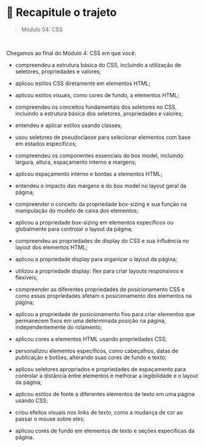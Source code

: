 # 📌 Recapitule o trajeto
> Módulo 04: CSS

<br>

Chegamos ao final do Módulo 4: CSS em que você:
- compreendeu a estrutura básica do CSS, incluindo a utilização de seletores, propriedades e valores;

- aplicou estilos CSS diretamente em elementos HTML;

- aplicou estilos visuais, como cores de fundo, a elementos HTML;

- compreendeu os conceitos fundamentais dos seletores no CSS, incluindo a estrutura básica dos seletores, propriedades e valores;

- entendeu e aplicar estilos usando classes;

- usou seletores de pseudoclasse para selecionar elementos com base em estados específicos;

- compreendeu os componentes essenciais do box model, incluindo largura, altura, espaçamento interno e margens;

- aplicou espaçamento interno e bordas a elementos HTML;

- entendeu o impacto das margens e do box model no layout geral da página;

- compreender o conceito da propriedade box-sizing e sua função na manipulação do modelo de caixa dos elementos;

- aplicou a propriedade box-sizing em elementos específicos ou globalmente para controlar o layout da página; 

- compreendeu as propriedades de display do CSS e sua influência no layout dos elementos HTML;

- aplicou a propriedade display para organizar o layout da página;

- utilizou a propriedade display: flex para criar layouts responsivos e flexíveis;

- compreender as diferentes propriedades de posicionamento CSS e como essas propriedades afetam o posicionamento dos elementos na página;

- aplicou a propriedade de posicionamento fixo para criar elementos que permanecem fixos em uma determinada posição na página, independentemente do rolamento;

- aplicou cores a elementos HTML usando propriedades CSS;

- personalizou elementos específicos, como cabeçalhos, datas de publicação e botões, alterando suas cores de fundo e texto;

- aplicou seletores apropriados e propriedades de espaçamento para controlar a distância entre elementos e melhorar a legibilidade e o layout da página;

- aplicou estilos de fonte a diferentes elementos de texto em uma página usando CSS;

- criou efeitos visuais nos links de texto, como a mudança de cor ao passar o mouse sobre eles;

- aplicou cores de fundo em elementos de texto e seções específicas da página.